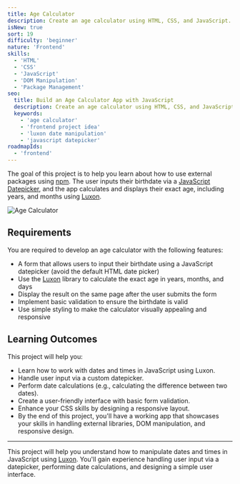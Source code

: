 ```yaml
---
title: Age Calculator
description: Create an age calculator using HTML, CSS, and JavaScript.
isNew: true
sort: 19
difficulty: 'beginner'
nature: 'Frontend'
skills:
  - 'HTML'
  - 'CSS'
  - 'JavaScript'
  - 'DOM Manipulation'
  - 'Package Management'
seo:
  title: Build an Age Calculator App with JavaScript
  description: Create an age calculator using HTML, CSS, and JavaScript.
  keywords:
    - 'age calculator'
    - 'frontend project idea'
    - 'luxon date manipulation'
    - 'javascript datepicker'
roadmapIds:
  - 'frontend'
---
```


The goal of this project is to help you learn about how to use external packages using [npm](https://www.npmjs.com/). The user inputs their birthdate via a [JavaScript Datepicker](https://www.npmjs.com/package/js-datepicker), and the app calculates and displays their exact age, including years, and months using [Luxon](https://www.npmjs.com/package/luxon).

![Age Calculator](https://assets.roadmap.sh/guest/age-calculator-do1un.png)

## Requirements

You are required to develop an age calculator with the following features:

- A form that allows users to input their birthdate using a JavaScript datepicker (avoid the default HTML date picker)
- Use the [Luxon](https://www.npmjs.com/package/luxon) library to calculate the exact age in years, months, and days
- Display the result on the same page after the user submits the form
- Implement basic validation to ensure the birthdate is valid
- Use simple styling to make the calculator visually appealing and responsive

## Learning Outcomes

This project will help you:

- Learn how to work with dates and times in JavaScript using Luxon.
- Handle user input via a custom datepicker.
- Perform date calculations (e.g., calculating the difference between two dates).
- Create a user-friendly interface with basic form validation.
- Enhance your CSS skills by designing a responsive layout.
- By the end of this project, you'll have a working app that showcases your skills in handling external libraries, DOM manipulation, and responsive design.

<hr />

This project will help you understand how to manipulate dates and times in JavaScript using [Luxon](https://www.npmjs.com/package/luxon). You'll gain experience handling user input via a datepicker, performing date calculations, and designing a simple user interface.
